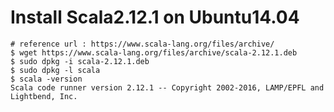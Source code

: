 # Install Scala2.12.1 on Ubuntu14.04
```{bash}
# reference url : https://www.scala-lang.org/files/archive/
$ wget https://www.scala-lang.org/files/archive/scala-2.12.1.deb
$ sudo dpkg -i scala-2.12.1.deb
$ sudo dpkg -l scala
$ scala -version
Scala code runner version 2.12.1 -- Copyright 2002-2016, LAMP/EPFL and Lightbend, Inc.
```
